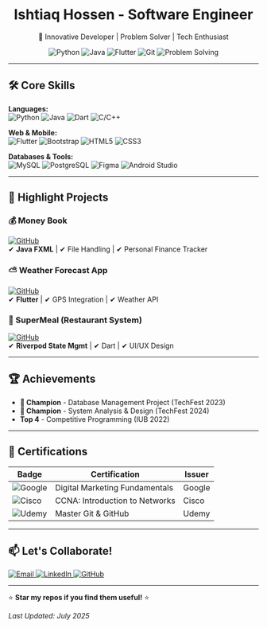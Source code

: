 <div align="center">
<h1>Ishtiaq Hossen - Software Engineer</h1>
  <p>🚀 Innovative Developer | Problem Solver | Tech Enthusiast</p>


  <img src="https://img.shields.io/badge/Python-Expert-3776AB?logo=python" alt="Python">
  <img src="https://img.shields.io/badge/Java-8-007396?logo=java" alt="Java">
  <img src="https://img.shields.io/badge/Flutter-Full%20Stack-02569B?logo=flutter" alt="Flutter">
  <img src="https://img.shields.io/badge/Git-Guru-F05032?logo=git" alt="Git">
  <img src="https://img.shields.io/badge/Problem%20Solving-155%2B%20Solved-FFD43B" alt="Problem Solving">
</div>

---

## **🛠️ Core Skills**  
**Languages:**  
![Python](https://img.shields.io/badge/-Python-3776AB?logo=python&logoColor=white)
![Java](https://img.shields.io/badge/-Java-007396?logo=java&logoColor=white)
![Dart](https://img.shields.io/badge/-Dart-0175C2?logo=dart&logoColor=white)
![C/C++](https://img.shields.io/badge/-C/C++-00599C?logo=c%2B%2B&logoColor=white)

**Web & Mobile:**  
![Flutter](https://img.shields.io/badge/-Flutter-02569B?logo=flutter&logoColor=white)
![Bootstrap](https://img.shields.io/badge/-Bootstrap-7952B3?logo=bootstrap&logoColor=white)
![HTML5](https://img.shields.io/badge/-HTML5-E34F26?logo=html5&logoColor=white)
![CSS3](https://img.shields.io/badge/-CSS3-1572B6?logo=css3&logoColor=white)

**Databases & Tools:**  
![MySQL](https://img.shields.io/badge/-MySQL-4479A1?logo=mysql&logoColor=white)
![PostgreSQL](https://img.shields.io/badge/-PostgreSQL-4169E1?logo=postgresql&logoColor=white)
![Figma](https://img.shields.io/badge/-Figma-F24E1E?logo=figma&logoColor=white)
![Android Studio](https://img.shields.io/badge/-Android%20Studio-3DDC84?logo=android-studio&logoColor=white)

---

## **🚀 Highlight Projects**  

### **💰 Money Book**  
[![GitHub](https://img.shields.io/badge/View_Repo-181717?logo=github)](https://github.com/Ishtiaq-Hossen/MoneyBook)  
✔ **Java FXML** | ✔ File Handling | ✔ Personal Finance Tracker  

### **⛅ Weather Forecast App**  
[![GitHub](https://img.shields.io/badge/View_Repo-181717?logo=github)](https://github.com/Ishtiaq-Hossen/WeatherApp_v1)  
✔ **Flutter** | ✔ GPS Integration | ✔ Weather API  

### **🍔 SuperMeal (Restaurant System)**  
[![GitHub](https://img.shields.io/badge/View_Repo-181717?logo=github)](https://github.com/Ishtiaq-Hossen/Super-Meal)  
✔ **Riverpod State Mgmt** | ✔ Dart | ✔ UI/UX Design  

---

## **🏆 Achievements**  
- **🏅 Champion** - Database Management Project (TechFest 2023)  
- **🏅 Champion** - System Analysis & Design (TechFest 2024)  
- **Top 4** - Competitive Programming (IUB 2022)  

---

## **📜 Certifications**  
| Badge | Certification | Issuer |
|-------|--------------|--------|
| ![Google](https://img.shields.io/badge/-Google-4285F4?logo=google&logoColor=white) | Digital Marketing Fundamentals | Google |
| ![Cisco](https://img.shields.io/badge/-Cisco-1BA0D7?logo=cisco&logoColor=white) | CCNA: Introduction to Networks | Cisco |
| ![Udemy](https://img.shields.io/badge/-Udemy-EC5252?logo=udemy&logoColor=white) | Master Git & GitHub | Udemy |

---

## **📫 Let's Collaborate!**  
<div align="left">
  <a href="mailto:ishtiaqhossen321@gmail.com">
    <img src="https://img.shields.io/badge/Gmail-D14836?logo=gmail&logoColor=white" alt="Email">
  </a>
  <a href="https://linkedin.com/in/Ishtiaq-Hossen">
    <img src="https://img.shields.io/badge/LinkedIn-0077B5?logo=linkedin&logoColor=white" alt="LinkedIn">
  </a>
  <a href="https://github.com/Ishtiaq-Hossen">
    <img src="https://img.shields.io/badge/GitHub-181717?logo=github&logoColor=white" alt="GitHub">
  </a>
</div>

---

⭐ **Star my repos if you find them useful!** ⭐  

*Last Updated: July 2025*  
